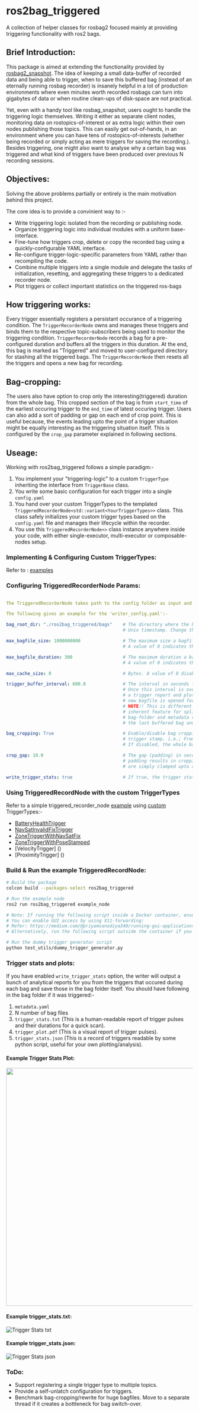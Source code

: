 # ros2bag_triggered
A collection of helper classes for rosbag2 focused mainly at providing triggering functionality with ros2 bags.

## Brief Introduction:  
This package is aimed at extending the functionality provided by [rosbag2_snapshot](https://github.com/gaia-platform/rosbag2_snapshot). The idea of keeping a small data-buffer of recorded data and being able to trigger, when to save this buffered  bag (instead of an eternally running rosbag recorder) is insanely helpful in a lot of production environments where even minutes worth recorded rosbags can turn into gigabytes of data or when routine clean-ups of disk-space are not practical. 

Yet, even with a handy tool like rosbag_snapshot, users ought to handle the triggering logic themselves. Writing it either as separate client nodes, monitoring data on rostopics-of-interest or as extra logic within their own nodes publishing those topics.
This can easily get out-of-hands, in an environment where you can have tens of rostopics-of-interests (whether being recorded or simply acting as mere triggers for saving the recording.). Besides triggering, one might also want to analyse why a certain bag was triggered and what kind of triggers have been produced over previous N recording sessions. 

## Objectives:
Solving the above problems partially or entirely is the main motivation behind this project. 

The core idea is to provide a convinient way to :-

- Write triggering logic isolated from the recording or publishing node.
- Organize triggering logic into individual modules with a uniform base-interface.
- Fine-tune how triggers crop, delete or copy the recorded bag using a quickly-configurable YAML interface.
- Re-configure trigger-logic-specific parameters from YAML rather than recompiling the code.
- Combine multiple triggers into a single module and delegate the tasks of initialization, resetting, and aggregating these triggers to a dedicated recorder node. 
- Plot triggers or collect important statistics on the triggered ros-bags 

## How triggering works:
Every trigger essentially registers a persistant occurance of a triggering condition. The `TriggerRecorderNode` owns and manages these triggers and binds them to the respective topic-subscribers being used to monitor the triggering condition. `TriggerRecorderNode` records a bag for a pre-configured duration and buffers all the triggers in this duration. At the end, this bag is marked as "Triggered" and moved to user-configured directory for stashing all the triggered bags. The `TriggerRecorderNode` then resets all the triggers and opens a new bag for recording.

## Bag-cropping:
The users also have option to crop only the interesting(triggered) duration from the whole bag. This cropped section of the bag is from ```start_time``` of the earliest occuring trigger to the ```ènd_time``` of latest occuring trigger. Users can also add a sort of padding or gap on each end of crop point. This is useful because, the events leading upto the point of a trigger situation might be equally interesting as the triggering situation itself. This is configured by the ```crop_gap``` parameter explained in following sections.

## Useage:
Working with ros2bag_triggered follows a simple paradigm:-
1. You implement your "triggering-logic" to a custom `TriggerType` inheriting the interface from `TriggerBase` class.  
2. You write some basic configuration for each trigger into a single `config.yaml`
3. You hand over your custom TriggerTypes to the templated `TriggeredRecorderNode<std::variant<YourTriggerTypes>>` class. This class safely initializes your custom trigger types based on the `config.yaml` file and manages their lifecycle within the recorder.
4. You use this `TriggeredRecorderNode<>` class instance anywhere inside your code, with either single-executor, multi-executor or composable-nodes setup.

### Implementing & Configuring Custom TriggerTypes:
Refer to : [examples](examples/README.md)

### Configuring TriggeredRecorderNode Params:
```yaml

The TriggeredRecorderNode takes path to the config folder as input and expects both 'topic_config.yaml' and 'writer_config.yaml' in the provided config folder.

The following gives an example for the 'writer_config.yaml':-

bag_root_dir: "./ros2bag_triggered/bags"    # The directory where the bag files will be stored. The bag name would be inferred as 
                                            # Unix timestamp. Change this root dir accordingly.

max_bagfile_size: 1000000000                # The maximum size a bagfile can be, in bytes, before it is split.
                                            # A value of 0 indicates that bagfile splitting will not be used.

max_bagfile_duration: 300                   # The maximum duration a bagfile can be, in seconds, before it is split.
                                            # A value of 0 indicates that bagfile splitting will not be used.

max_cache_size: 0                           # Bytes. A value of 0 disables caching and every write happens directly to disk.

trigger_buffer_interval: 600.0              # The interval in seconds for which the triggers are buffered before being checked.
                                            # Once this interval is over, the triggers are checked and reset, the bagfile along with
                                            # a trigger report and plot is saved if any trigger was active otherwise removed and a 
                                            # new bagfile is opened for writing. 
                                            # NOTE!! This is different than the above "bag-splitting" feature, which is rosbag2's 
                                            # inherent feature for splitting a single ros2bag into multiple .db files while the 
                                            # bag-folder and metadata remain similar for the whole bag. This param actually closes 
                                            # the last buffered bag and opens a new one.

bag_cropping: True                          # Enable/disable bag cropping. If enabled, the bag is rewritten from first to last
                                            # trigger stamp. i.e.; From start-time of the first trigger to the end-time of the last.
                                            # If disabled, the whole bag is kept (and not rewritten) if triggered.

crop_gap: 10.0                              # The gap (padding) in seconds to add before and after the crop-points of the bag.If this
                                            # padding results in cropping points outside the recorded bag duration, the crop-points 
                                            # are simply clamped upto actual bag-start or bag-end time.

write_trigger_stats: true                   # If true, the trigger stats and plot will be written to the bag directory. 
```

### Using TriggeredRecordNode with the custom TriggerTypes
Refer to a simple triggered_recorder_node [example](examples/main.cpp) using [custom](include/examples/) TriggerTypes:-
- [BatteryHealthTrigger](examples/src/battery_health_trigger.cpp) 
- [NavSatInvalidFixTrigger](examples/src/navsat_invalid_fix.cpp) 
- [ZoneTriggerWithNavSatFix](examples/src/zone_trigger_with_navsat_fix.cpp) 
- [ZoneTriggerWithPoseStamped](examples/src/zone_trigger_with_pose_stamped.cpp) 
- [VelocityTrigger] ()
- [ProximityTrigger] ()

### Build & Run the example TriggeredRecordNode:
```bash
# Build the package
colcon build --packages-select ros2bag_triggered

# Run the example node
ros2 run ros2bag_triggered example_node

# Note: If running the following script inside a Docker container, ensure GUI access is enabled.
# You can enable GUI access by using X11-forwarding:
# Refer: https://medium.com/@priyamsanodiya340/running-gui-applications-in-docker-containers-a-step-by-step-guide-335b54472e4b
# Alternatively, run the following script outside the container if you're comfortable using "docker run --network=host" 

# Run the dummy trigger generator script
python test_utils/dummy_trigger_generator.py
```
### Trigger stats and plots: 
If you have enabled ```write_trigger_stats``` option, the writer will output a bunch of analytical reports for you from the triggers that occured during each bag and save those in the bag folder itself. You should have following in the bag folder if it was triggered:-
1. ```metadata.yaml```
2. N number of bag files 
3. ```trigger_stats.txt```  (This is a human-readable report of trigger pulses and their durations for a quick scan).
4. ```trigger_plot.pdf```   (This is a visual report of trigger pulses).
5. ```trigger_stats.json``` (This is a record of triggers readable by some python script, useful for your own plotting/analysis).

#### Example Trigger Stats Plot:
<img src="./plot_example.png" width="960" height="640" />

#### Example trigger_stats.txt:
![Trigger Stats txt](stats_txt_example.png)

#### Example trigger_stats.json:
![Trigger Stats json](stats_json_example.png)


### ToDo:
- Support registering a single trigger type to multiple topics.
- Provide a self-unlatch configuration for triggers.
- Benchmark bag-cropping/rewrite for huge bagfiles. Move to a separate thread if it creates a bottleneck for bag switch-over.